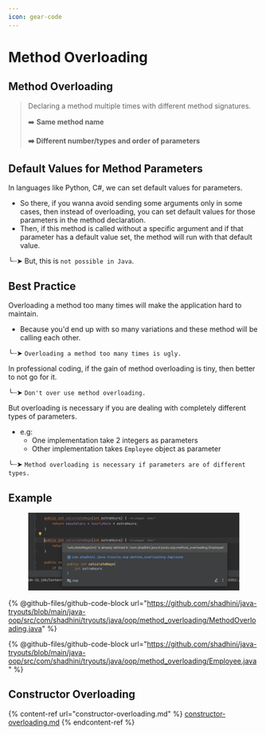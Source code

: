 ```yaml
---
icon: gear-code
---
```


# Method Overloading

## Method Overloading

> Declaring a method multiple times with different method signatures.
>
> ➡️ **Same method name**
>
> **➡️ Different number/types and order of parameters**



## Default Values for Method Parameters

In languages like Python, C#, we can set default values for parameters.

* So there, if you wanna avoid sending some arguments only in some cases, then instead of overloading, you can set default values for those parameters in the method declaration.
* Then, if this method is called without a specific argument and if that parameter has a default value set, the method will run with that default value.

╰┈➤ But, this is `not possible in Java`.



## Best Practice

Overloading a method too many times will make the application hard to maintain.&#x20;

* Because you'd end up with so many variations and these method will be calling each other.

&#x20; ╰┈➤  `Overloading a method too many times is ugly.`&#x20;



In professional coding, if the gain of method overloading is tiny, then better to not go for it.

╰┈➤  `Don't over use method overloading.`&#x20;



But overloading is necessary if you are dealing with completely different types of parameters.

* e.g:&#x20;
  * One implementation take 2 integers as parameters
  * Other implementation takes `Employee` object as parameter

╰┈➤  `Method overloading is necessary if parameters are of different types.`&#x20;





## Example

<figure><img src="../../.gitbook/assets/java_method_overloading_same_signature.png" alt=""><figcaption></figcaption></figure>

{% @github-files/github-code-block url="https://github.com/shadhini/java-tryouts/blob/main/java-oop/src/com/shadhini/tryouts/java/oop/method_overloading/MethodOverloading.java" %}

{% @github-files/github-code-block url="https://github.com/shadhini/java-tryouts/blob/main/java-oop/src/com/shadhini/tryouts/java/oop/method_overloading/Employee.java" %}



## Constructor Overloading

{% content-ref url="constructor-overloading.md" %}
[constructor-overloading.md](constructor-overloading.md)
{% endcontent-ref %}



